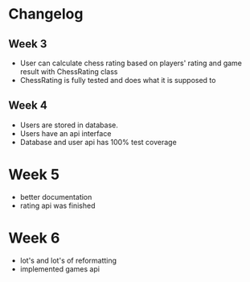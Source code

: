 # Changelog

## Week 3

- User can calculate chess rating based on players' rating and
game result with ChessRating class
- ChessRating is fully tested and does what it is supposed to

## Week 4

- Users are stored in database.
- Users have an api interface
- Database and user api has 100% test coverage

# Week 5
- better documentation
- rating api was finished

# Week 6
- lot's and lot's of reformatting
- implemented games api
